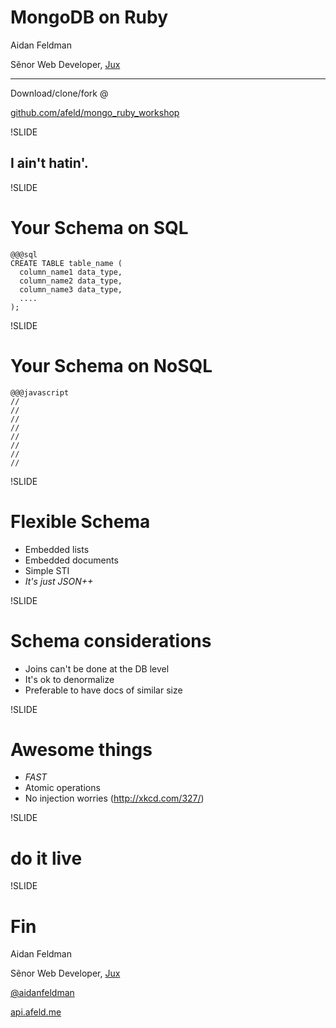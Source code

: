 # MongoDB on Ruby

Aidan Feldman

Sẽnor Web Developer, [Jux](https://jux.com)

-------------

Download/clone/fork @

[github.com/afeld/mongo\_ruby\_workshop](https://github.com/afeld/mongo_ruby_workshop)

!SLIDE

## I ain't hatin'.

!SLIDE

# Your Schema on SQL

    @@@sql
    CREATE TABLE table_name (
      column_name1 data_type,
      column_name2 data_type,
      column_name3 data_type,
      ....
    );

!SLIDE

# Your Schema on NoSQL

    @@@javascript
    //
    //
    //
    //
    //
    //
    //
    //

!SLIDE

# Flexible Schema

* Embedded lists
* Embedded documents
* Simple STI
* *It's just JSON++*

!SLIDE

# Schema considerations

* Joins can't be done at the DB level
* It's ok to denormalize
* Preferable to have docs of similar size

!SLIDE

# Awesome things

* *FAST*
* Atomic operations
* No injection worries (http://xkcd.com/327/)

!SLIDE

# do it live

!SLIDE

# Fin

Aidan Feldman

Sẽnor Web Developer, [Jux](https://jux.com)

[@aidanfeldman](https://twitter.com/aidanfeldman)

[api.afeld.me](http://api.afeld.me)
